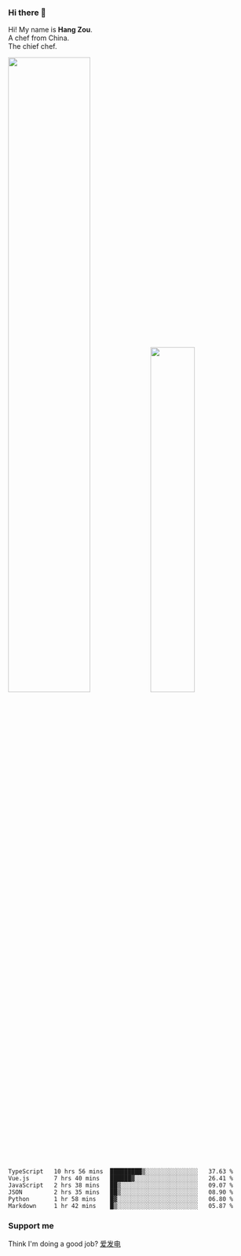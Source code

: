 ### Hi there 👋

Hi! My name is **Hang Zou**.  
A chef from China.  
The chief chef.

<img align="" width="57.5%" src="https://github-readme-stats.vercel.app/api?username=zouhangwithsweet&hide_title=true&hide_border=true&show_icons=true&include_all_commits=true&line_height=21" /><img align="" width="42.4%" src="https://github-readme-stats.vercel.app/api/top-langs/?username=zouhangwithsweet&hide_title=true&hide_border=true&layout=compact" />

<!--START_SECTION:waka-->

```text
TypeScript   10 hrs 56 mins  █████████▒░░░░░░░░░░░░░░░   37.63 %
Vue.js       7 hrs 40 mins   ██████▓░░░░░░░░░░░░░░░░░░   26.41 %
JavaScript   2 hrs 38 mins   ██▒░░░░░░░░░░░░░░░░░░░░░░   09.07 %
JSON         2 hrs 35 mins   ██▒░░░░░░░░░░░░░░░░░░░░░░   08.90 %
Python       1 hr 58 mins    █▓░░░░░░░░░░░░░░░░░░░░░░░   06.80 %
Markdown     1 hr 42 mins    █▒░░░░░░░░░░░░░░░░░░░░░░░   05.87 %
```

<!--END_SECTION:waka-->

### Support me

Think I'm doing a good job? [爱发电](https://afdian.net/@zouhangsweet)
